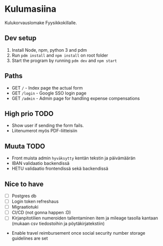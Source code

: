 # Kulumasiina

Kulukorvauslomake Fyysikkokillalle.

## Dev setup

1. Install Node, npm, python 3 and pdm
2. Run `pdm install` and `npm install` on root folder
3. Start the program by running `pdm dev` and `npm start`

## Paths

- GET `/` - Index page the actual form
- GET `/login` - Google SSO login page
- GET `/admin` - Admin page for handling expense compensations

## High prio TODO

- Show user if sending the form fails.
- Liitenumerot myös PDF-liitteisiin

## Muuta TODO

- Front muista admin `hyväksytty` kentän tekstin ja päivämäärän
- IBAN validaatio backendissä
- HETU validaatio frontendissä sekä backendissä

## Nice to have

- [ ] Postgres db
- [ ] Login token refreshaus
- [ ] Migraatiotuki
- [ ] CI/CD (not gonna happen :D)
- [ ] Kirjanpitotilien numeroiden tallentaminen item ja mileage tasolla kantaan (mukaan csv tiedostoihin ja pöytäkirjatekstiin)

- Enable travel reimbursement once social security number storage guidelines are set
